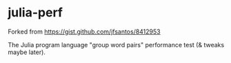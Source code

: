 julia-perf
==========

Forked from https://gist.github.com/jfsantos/8412953

The Julia program language "group word pairs" performance test (& tweaks maybe later).
